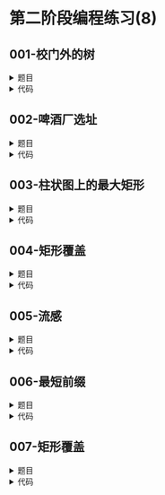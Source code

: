 # 第二阶段编程练习(8)

## **001-校门外的树**
<details>

<summary>
题目
</summary>

### **题目描述**

某校大门外长度为L的马路上有一排树，每两棵相邻的树之间的间隔都是1米。我们可以把马路看成一个数轴，马路的一端在数轴0的位置，另一端在L的位置；数轴上的每个整数点，即0，1，2，……，L，都种有一棵树。\
由于马路上有一些区域要用来建地铁。这些区域用它们在数轴上的起始点和终止点表示。已知任一区域的起始点和终止点的坐标都是整数，区域之间可能有重合的部分。现在要把这些区域中的树（包括区域端点处的两棵树）移走。你的任务是计算将这些树都移走后，马路上还有多少棵树。

### **关于输入**

输入的第一行有两个整数L（1 <= L <= 10000）和 M（1 <= M <= 100），L代表马路的长度，M代表区域的数目，L和M之间用一个空格隔开。接下来的M行每行包含两个不同的整数，用一个空格隔开，表示一个区域的起始点和终止点的坐标。

### **关于输出**

输出包括一行，这一行只包含一个整数，表示马路上剩余的树的数目。

### **例子输入**

```
500 3
150 300
100 200
470 471
```

### **例子输出**

```
298
```

### **提示信息**

pass

</details>

<details>

<summary>
代码
</summary>

```c++
#include <iostream>
using namespace std;
int main(){
    int l,m;
    cin >> l >> m;
    int a[m],b[m];
    int f[l+1]{1};
    for(int i{1};i<=l;i++)f[i]=1;
    for(int i{0};i<m;i++){
        cin >> a[i] >> b[i];
        for(int j{a[i]};j<=b[i];j++)f[j]=0;
    }
    int cnt{0};
    for(int i{0};i<=l;i++)cnt+=f[i];
    cout << cnt;
    return 0;
}
```

</details>

## **002-啤酒厂选址**
<details>

<summary>
题目
</summary>

### **题目描述**

海上有一个岛，在环海边上建有一条环岛高速公路，沿着公路有n（5 < n < 10000）个居民点，假设每个居民点有一个编号，从0开始，按顺时针依次从小到大（即，0,1，…，n-1）编号。在岛上啤酒很受青睐。某啤酒企业计划在岛上投资建一个啤酒厂，并根据啤酒需求每天向居住点送啤酒。已知两个相邻的居民点的距离以及每个居住点每天的啤酒需求量（假设每个居住点每天不超过2000桶）。假定每单位长度的路程送一桶啤酒需要的费用恒定（为单位费用）。请问，选择哪一个居民点建啤酒厂，才能使每天送啤酒的费用最小（空车不计费用）。

### **关于输入**

第一行：为居民点数目n\
后面为n行，每行为一个居民点的啤酒需求量以及按顺时针离下一个居民点的距离（均为整数,空格间隔），从编号为0的开始，按单增顺次给出。\
注意：后面第n行对应于居民点（n-1)的啤酒需求量以及到编号为0的居民点距离。

### **关于输出**

啤酒厂所在的居民点编号以及每天的运输费用，其间以逗号间隔

### **例子输入**

```
6
500 10
300 30
350 25
400 60
700 28
200 35
```

### **例子输出**

```
0,94100
```

### **提示信息**

pass

</details>

<details>

<summary>
代码
</summary>

```c++
#include <iostream>
using namespace std;
int main(){
    int n;cin >> n;
    int tot=0,min_expense=0,min_index=0;
    int need[n]={0},next_distance[n]={0};
    int tot_distance=0;
    for(int i=0;i<n;i++){
        cin >> need[i] >> next_distance[i];
        tot_distance+=next_distance[i];
    }
    for(int i=0;i<n;i++){
        int need_go=0;
        int expense=0;
        for(int j=0;j<n-1;j++){
            need_go+=next_distance[(i+j)%n];
            expense+=min(need_go,tot_distance-need_go)*need[(i+j+1)%n];
        }
        if(expense<min_expense||min_expense==0){
            min_expense=expense;
            min_index=i;
        }
    }
    cout << min_index << ',' << min_expense;
    return 0;
}
```

</details>

## **003-柱状图上的最大矩形**
<details>

<summary>
题目
</summary>

### **题目描述**

给定n个非负整数，代表柱状图上每个柱的高度（宽度均为1），求这个柱状图中最大的矩形面积。例如对于输入"2 1 5 6 2 3"，最大面积为10（见下图）\
![avatar](https://github.com/DylanWRh/Introduction-to-Computation-A/blob/main/imgs/histogram.png)

### **关于输入**

第一行是一个整数n，代表有多少个柱形，n小于等于20000\
第二行有n个整数，依次为每个柱形的高度

### **关于输出**

一个数字，即这个柱状图中最大的矩形面积，面积最大不超过int的表示范围

### **例子输入**

```
6
2 1 5 6 2 3
```

### **例子输出**

```
10
```

### **提示信息**

pass

</details>

<details>

<summary>
代码
</summary>

```c++
#include <iostream>
using namespace std;
int main(){
    int n;cin >> n;
    int max_S=0;
    int a[n]={0};
    for(int i=0;i<n;i++)cin >> a[i];
    for(int i=0;i<n;i++){
        int max_length=0;
        int length=0;
        for(int j=0;j<n;j++){
            if(a[j]>=a[i])length++;
            else{
                max_length=max(max_length,length);
                length=0;
            }
        }
        max_length=max(max_length,length);
        max_S=max(max_S,max_length*a[i]);
    }
    cout << max_S;
    return 0;
}
```

</details>

## **004-矩形覆盖**
<details>

<summary>
题目
</summary>

### **题目描述**

该题目的数据代表两种操作：\
1\. 在指定的区域上添加一个矩形（可以和以前已有的矩形重叠）；\
2\. 询问一个矩形是否被已添加的所有矩形形成的区域完全覆盖。\
写程序完成添加矩形操作，并且针对第二种询问操作，如果被覆盖，则输出“Yes”，否则输出：“No”

### **关于输入**

第一行是一个整数n (1<=n<=500)，代表有n个操作。

接下来共有n行，

每一行第一个数字为0时，代表该步要添加新矩形，接下来有四个整数x1,y1,x2,y2 (0 <= x1 <= 500, 0 <= x2 <= 500, 且x1小于x2 ;  0 <= y1 <= 500, 0 <= y2 <= 500, 且y1小于y2)，\
代表该新矩形的左下角坐标为(x1,y1)，右上角坐标为(x2,y2)。\
每一行第一个数字为1时，代表该步要进行询问，接下来有四个整数x1,y1,x2,y2 (0 <= x1 <= 500, 0 <= x2 <= 500, 且x1小于x2 ;  0 <= y1 <= 500, 0 <= y2 <= 500, 且y1小于y2)，\
代表需要被询问的矩形的左下角坐标为(x1,y1)，右上角坐标为(x2,y2)。

### **关于输出**

对于每一个询问操作，若给出的矩形被之前添加的矩形覆盖，那么输出“Yes”,否则输出“No”。

### **例子输入**

```
7
1 1 1 3 3
0 1 1 3 2
0 1 1 2 3
1 1 1 2 2
1 1 1 3 3
0 2 2 3 3
1 1 1 3 3
```

### **例子输出**

```
No
Yes
No
Yes
```

### **提示信息**

pass

</details>

<details>

<summary>
代码
</summary>

```c++
#include <iostream>
using namespace std;
int map[501][501]={0};
int main(){
    int n;cin >> n;
    for(int i=0;i<n;i++){
        int operation,x1,y1,x2,y2;
        cin >> operation >> x1 >> y1 >> x2 >> y2;
        if(operation==0){
            for(int i=x1+1;i<=x2;i++){
                for(int j=y1+1;j<=y2;j++){
                    map[i][j]=1;
                }
            }
        }
        else{
            int i,j,flag=false;
            for(i=x1+1;i<=x2;i++){
                for(j=y1+1;j<=y2;j++){
                    if(!map[i][j]){
                        flag=true;
                        break;
                    }
                }
                if(flag)break;
            }
            if(!(i==x2+1&&j==y2+1))cout << "No";
            else cout << "Yes";
            cout << endl;
        }
    }
    return 0;
}
```

</details>

## **005-流感**
<details>

<summary>
题目
</summary>

### **题目描述**

学校里一共有n个学生。这n个学生里一共有m对朋友关系。\
在流感发作期，每个健康学生都要看望当天他生病的朋友（如果有的话），并在第二天被传染上疾病（除非他在免疫期内）；\
每个生病的学生在第二天都会痊愈，并在这一天具有免疫性。从第三天起，看望生病的朋友将再次使他染上流感。\
初始时（第一天），只有一个学生患有流感。试问多少天后流感会自动结束。

### **关于输入**

第一行输入两个正整数n和m。\
接下来m行每行两个正整数x,y，表示编号为x的学生和编号为y的学生是一对朋友。输入数据保证每一对朋友关系只描述一次。\
最后一行输入一个正整数，代表初始时患有流感的学生的编号。\
n,m <= 100,000。

### **关于输出**

输出多少天后流感会结束。\
如果天数超过2,000,000,000，则视为流感不会结束，输出-1。

### **例子输入**

```
4 4
1 2
2 3
3 4
2 4
1
```

### **例子输出**

```
3
```

### **提示信息**

第一天1号学生生病，2号学生访问他；\
第二天2号学生生病，其它三个学生访问他，由于1号处于免疫期，未患流感；\
第三天3、4号学生生病，2号学生访问他们。\
第四天3、4号学生痊愈，流感结束。

</details>

<details>

<summary>
代码
</summary>

```c++
#include <iostream>
using namespace std;
const int maxn=100010;
int n,m,tot=0;
int last[maxn]={0},day[maxn]={0},ill[maxn]={0};
struct Relation{
    int to,nxt;
}relation[maxn<<1];

void get_relation(int x,int y){
    relation[++tot].nxt=last[x];
    relation[tot].to=y;
    last[x]=tot;
}
void bfs(){
    for(int j=1;j<=n&&ill[j];j++){
        for(int i=last[ill[j]];i;i=relation[i].nxt){
            if(day[relation[i].to]==0){
                day[relation[i].to]=day[ill[j]]+1;
                ill[++ill[0]]=relation[i].to;
            }
        }
    }
}
int main(){
    cin >> n >> m;
    for(int i=0;i<m;i++){
        int x,y;cin >> x >> y;
        get_relation(x,y);
        get_relation(y,x);
    }
    int zero_patient;cin >> zero_patient;
    day[zero_patient]=1;
    ill[++ill[0]]=zero_patient;
    bfs();
    int result=0;
    for(int i=1;i<=n;i++)result=max(result,day[i]);
    cout << result;
    return 0;
}
```

</details>



## **006-最短前缀**
<details>

<summary>
题目
</summary>

### **题目描述**

一个字符串的前缀是从该字符串的第一个字符起始的一个子串。例如 "carbon"的字串是: "c", "ca", "car", "carb", "carbo", 和 "carbon"。注意到这里我们不认为空串是字串, 但是每个非空串是它自身的字串. 我们现在希望能用前缀来缩略的表示单词。例如, "carbohydrate" 通常用"carb"来缩略表示. 现在给你一组单词, 要求你找到唯一标识每个单词的最短前缀\
在下面的例子中，"carbohydrate" 能被缩略成"carboh", 但是不能被缩略成"carbo" (或其余更短的前缀) 因为已经有一个单词用"carbo"开始\
一个精确匹配会覆盖一个前缀匹配，例如，前缀"car"精确匹配单词"car". 因此 "car" 是 "car"的缩略语是没有二义性的 , “car”不会被当成"carriage"或者任何在列表中以"car"开始的单词.

### **关于输入**

输入包括至少2行，至多1000行. 每行包括一个以小写字母组成的单词，单词长度至少是1，至多是20.

### **关于输出**

输出的行数与输入的行数相同。每行输出由相应行输入的单词开始，后面跟着一个空格接下来是相应单词的没有二义性的最短前缀标识符。

### **例子输入**

```
carbohydrate
cart
carburetor
caramel
caribou
carbonic
cartilage
carbon
carriage
carton
car
carbonate
```

### **例子输出**

```
carbohydrate carboh
cart cart
carburetor carbu
caramel cara
caribou cari
carbonic carboni
cartilage carti
carbon carbon
carriage carr
carton carto
car car
carbonate carbona
```

### **提示信息**

pass

</details>

<details>

<summary>
代码
</summary>

```c++
#include <iostream>
#include <cstring>
using namespace std;
int main(){
    string word[1010];
    int i,j,head,k=0;bool flag;
    //导入数据
    while(getline(cin,word[k])){
        if(word[k]=="")break;
        k++;
    }
    for(i=0;i<k;i++){
        for(head=1;head<=word[i].size();head++){
            flag=true;
            //判断与其他单词是否有相同的、长为head的前缀，若有，flag=false
            for(j=0;j<k;j++){
                if(word[i].substr(0,head)==word[j].substr(0,head)&&i!=j){
                    flag=false;
                    break;
                } 
            }
            //若flag=true，输出单词和前缀
            if(flag){
                cout << word[i] << " " << word[i].substr(0,head) << endl;
                break;
            }
        }
        //若单词本身为其他单词的前缀，输出自身
        if(head>word[i].size())cout << word[i] << " " << word[i] << endl;
    }
    return 0;
}
```

</details>


## **007-矩形覆盖**
<details>

<summary>
题目
</summary>

### **题目描述**

在平面上给出了n个点，现在需要用一些平行于坐标轴的矩形把这些点覆盖住。每个点都需要被覆盖，而且可以被覆盖多次。每个矩形都至少要覆盖两个点，而且处于矩形边界上的点也算作被矩形覆盖。注意：矩形的长宽都必须是正整数，也就是说矩形不能退化为线段或者点。\
现在的问题是：怎样选择矩形，才能够使矩形的总面积最小。

### **关于输入**

输入包括多组测试数据。每组测试数据的第一行给出n (2 <= n <= 15)，表示平面上的点数。后面的n行，每行上包括两个整数x, y (-1000 <= x, y <= 1000)，给出一个点在平面上的x坐标和y坐标。输入数据保证：这n个点在平面上的位置各不相同。\
最后一组测试数据中n = 0，表示输入的结束，这组数据不用处理。

### **关于输出**

对每一组测试数据，输出一行，包括一个正整数，给出矩形的最小总面积。

### **例子输入**

```
2
0 1
1 0
0
```

### **例子输出**

```
1
```

### **提示信息**

矩形的总面积指的是所有矩形的面积直接相加的结果

</details>

<details>

<summary>
代码
</summary>

```c++
pass
```

</details>
